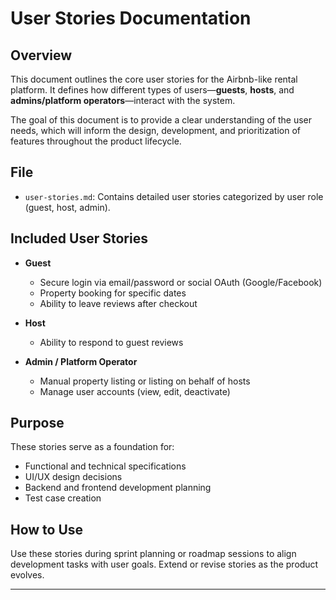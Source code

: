 # User Stories Documentation

## Overview

This document outlines the core user stories for the Airbnb-like rental platform. It defines how different types of users—**guests**, **hosts**, and **admins/platform operators**—interact with the system.

The goal of this document is to provide a clear understanding of the user needs, which will inform the design, development, and prioritization of features throughout the product lifecycle.

## File

- `user-stories.md`: Contains detailed user stories categorized by user role (guest, host, admin).

## Included User Stories

- **Guest**
  - Secure login via email/password or social OAuth (Google/Facebook)
  - Property booking for specific dates
  - Ability to leave reviews after checkout

- **Host**
  - Ability to respond to guest reviews

- **Admin / Platform Operator**
  - Manual property listing or listing on behalf of hosts
  - Manage user accounts (view, edit, deactivate)

## Purpose

These stories serve as a foundation for:
- Functional and technical specifications
- UI/UX design decisions
- Backend and frontend development planning
- Test case creation

## How to Use

Use these stories during sprint planning or roadmap sessions to align development tasks with user goals. Extend or revise stories as the product evolves.

---

